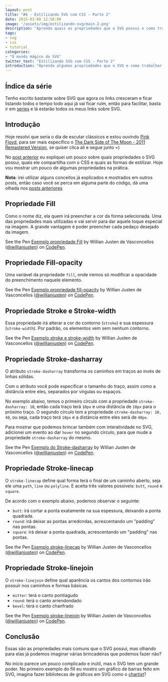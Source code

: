 ```yaml
---
layout: post
title: "#8 - Estilizando SVG com CSS - Parte 2"
date: 2015-03-08 12:58:00
image: '/assets/img/estilizando-svg/main-2.png'
description: "Aprenda quais as propriedades que o SVG possui e como trabalhar com elas."
tags:
- svg
- css
- tutorial
categories:
- "O mundo mágico do SVG"
twitter_text: "Estilizando SVG com CSS - Parte 2"
introduction: "Aprenda algumas propriedades que o SVG e como trabalhar com elas."
---
```


## Índice da série

Tenho escrito bastante sobre SVG que agora os links cresceram e ficar listando todos o tempo todo aqui já vai ficar ruim, então para facilitar, basta ir em [series](http://willianjusten.com.br/series/) e lá estarão todos os meus links sobre SVG.

## Introdução

Hoje resolvi que seria o dia de escutar clássicos e estou ouvindo [Pink Floyd](http://www.pinkfloyd.com/), para ser mais específico o [The Dark Side of The Moon - 2011 Remastered Version](http://open.spotify.com/album/3a0UOgDWw2pTajw85QPMiz), se quiser clica ali e segue junto =)

No [post anterior](http://willianjusten.com.br/estilizando-svg-com-css-parte-1/) eu expliquei um pouco sobre quais propriedades o SVG possui, quais ele compartilha com o CSS e quais as formas de estilizar. Hoje vou mostrar um pouco de algumas propriedades na prática.

**Nota**: irei utilizar alguns conceitos já explicados e mostrados em outros posts, então caso você se perca em alguma parte do código, dá uma olhada nos [posts anteriores](http://willianjusten.com.br/series/)

## Propriedade Fill

Como o nome diz, ela quem irá preencher a cor da forma selecionada. Uma das propriedades mais utilizadas e vai servir para dar aquele toque especial na imagem. A grande vantagem é poder preencher cada pedaço desejado da imagem.

<p data-height="266" data-theme-id="11319" data-slug-hash="azaERB" data-default-tab="result" data-user="willianjusten" class='codepen'>See the Pen <a href='http://codepen.io/willianjusten/pen/azaERB/'>Exemplo propriedade Fill</a> by Willian Justen de Vasconcellos (<a href='http://codepen.io/willianjusten'>@willianjusten</a>) on <a href='http://codepen.io'>CodePen</a>.</p>
<script src="//assets.codepen.io/assets/embed/ei.js"></script>

## Propriedade Fill-opacity

Uma variável da propriedade `fill`, onde iremos só modificar a opacidade do preenchimento naquele elemento.

<p data-height="266" data-theme-id="11319" data-slug-hash="pvOaNg" data-default-tab="result" data-user="willianjusten" class='codepen'>See the Pen <a href='http://codepen.io/willianjusten/pen/pvOaNg/'>Exemplo propriedade fill-opacity</a> by Willian Justen de Vasconcellos (<a href='http://codepen.io/willianjusten'>@willianjusten</a>) on <a href='http://codepen.io'>CodePen</a>.</p>
<script src="//assets.codepen.io/assets/embed/ei.js"></script>

## Propriedade Stroke e Stroke-width

Essa propriedade irá alterar a cor do contorno (`stroke`) e sua espessura (`stroke-width`). Por padrão, os elementos vem sem nenhum contorno.

<p data-height="266" data-theme-id="11319" data-slug-hash="VYGQpB" data-default-tab="result" data-user="willianjusten" class='codepen'>See the Pen <a href='http://codepen.io/willianjusten/pen/VYGQpB/'>Exemplo stroke e stroke-width</a> by Willian Justen de Vasconcellos (<a href='http://codepen.io/willianjusten'>@willianjusten</a>) on <a href='http://codepen.io'>CodePen</a>.</p>
<script src="//assets.codepen.io/assets/embed/ei.js"></script>

## Propriedade Stroke-dasharray

O atributo `stroke-dasharray` transforma os caminhos em traços ao invés de linhas sólidas.

Com o atributo você pode especificar o tamanho do traço, assim como a distância entre eles, separados por vírgulas ou espaços.

No exemplo abaixo, temos o primeiro círculo com a propriedade `stroke-dasharray: 10`, então cada traço terá `10px` e uma distância de `10px` para o próximo traço. O segundo círculo tem a propriedade `stroke-dasharray: 10, 40`, ou seja, cada traço terá `10px` e a distância entre eles será de `40px`.

Para mostrar que podemos brincar também com interatividade no SVG, adicionei um evento ao dar `hover` no segundo círculo, para que mude a propriedade `stroke-dasharray` do mesmo.

<p data-height="266" data-theme-id="11319" data-slug-hash="KwxQqz" data-default-tab="result" data-user="willianjusten" class='codepen'>See the Pen <a href='http://codepen.io/willianjusten/pen/KwxQqz/'>Exemplo do Stroke-dasharray</a> by Willian Justen de Vasconcellos (<a href='http://codepen.io/willianjusten'>@willianjusten</a>) on <a href='http://codepen.io'>CodePen</a>.</p>
<script src="//assets.codepen.io/assets/embed/ei.js"></script>

## Propriedade Stroke-linecap

O `stroke-linecap` define qual forma terá o final de um caminho aberto, seja ele uma `path`, `line` ou `polyline`. E aceita três valores possíveis: `butt`, `round` e `square`.

De acordo com o exemplo abaixo, podemos observar o seguinte:

* `butt`: irá cortar a ponta exatamente na sua espessura, deixando a ponta quadrada.
* `round`: irá deixar as pontas arredondas, acrescentando um "padding" nas pontas.
* `square`: irá deixar a ponta quadrada, acrescentando um "padding" nas pontas.

<p data-height="266" data-theme-id="11319" data-slug-hash="raZJYw" data-default-tab="result" data-user="willianjusten" class='codepen'>See the Pen <a href='http://codepen.io/willianjusten/pen/raZJYw/'>Exemplo stroke-linecap</a> by Willian Justen de Vasconcellos (<a href='http://codepen.io/willianjusten'>@willianjusten</a>) on <a href='http://codepen.io'>CodePen</a>.</p>
<script src="//assets.codepen.io/assets/embed/ei.js"></script>

## Propriedade Stroke-linejoin

O `stroke-linejoin` define qual aparência os cantos dos contornos irão possuir nos caminhos e formas básicas.

* `mitter`: terá o canto pontiagudo
* `round`: terá o canto arrendondado
* `bevel`: terá o canto chanfrado

<p data-height="266" data-theme-id="11319" data-slug-hash="MYqQQp" data-default-tab="result" data-user="willianjusten" class='codepen'>See the Pen <a href='http://codepen.io/willianjusten/pen/MYqQQp/'>Exemplo stroke-linejoin</a> by Willian Justen de Vasconcellos (<a href='http://codepen.io/willianjusten'>@willianjusten</a>) on <a href='http://codepen.io'>CodePen</a>.</p>
<script src="//assets.codepen.io/assets/embed/ei.js"></script>

## Conclusão

Essas são as propriedades mais comuns que o SVG possui, mas olhando para elas já podemos imaginar várias brincadeiras que podemos fazer não?

No início parece um pouco complicado e inútil, mas o SVG tem um grande poder. No primeiro exemplo do fill eu mostro um gráfico de barras feito em SVG, imagina fazer bibliotecas de gráficos em SVG como o [chartist](http://gionkunz.github.io/chartist-js/)?
